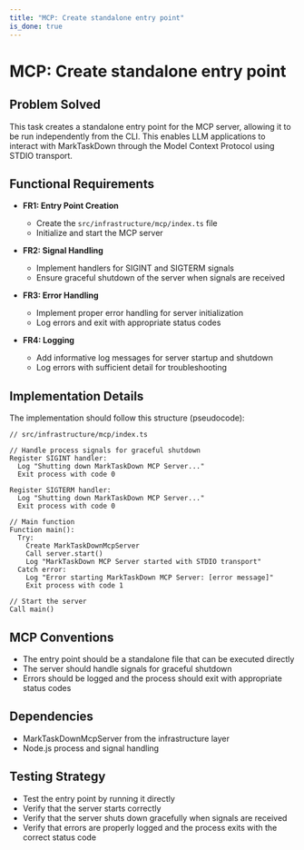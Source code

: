 ```yaml
---
title: "MCP: Create standalone entry point"
is_done: true
---
```


# MCP: Create standalone entry point

## Problem Solved

This task creates a standalone entry point for the MCP server, allowing it to be run independently from the CLI. This enables LLM applications to interact with MarkTaskDown through the Model Context Protocol using STDIO transport.

## Functional Requirements

- **FR1: Entry Point Creation**

  - Create the `src/infrastructure/mcp/index.ts` file
  - Initialize and start the MCP server

- **FR2: Signal Handling**

  - Implement handlers for SIGINT and SIGTERM signals
  - Ensure graceful shutdown of the server when signals are received

- **FR3: Error Handling**

  - Implement proper error handling for server initialization
  - Log errors and exit with appropriate status codes

- **FR4: Logging**
  - Add informative log messages for server startup and shutdown
  - Log errors with sufficient detail for troubleshooting

## Implementation Details

The implementation should follow this structure (pseudocode):

```
// src/infrastructure/mcp/index.ts

// Handle process signals for graceful shutdown
Register SIGINT handler:
  Log "Shutting down MarkTaskDown MCP Server..."
  Exit process with code 0

Register SIGTERM handler:
  Log "Shutting down MarkTaskDown MCP Server..."
  Exit process with code 0

// Main function
Function main():
  Try:
    Create MarkTaskDownMcpServer
    Call server.start()
    Log "MarkTaskDown MCP Server started with STDIO transport"
  Catch error:
    Log "Error starting MarkTaskDown MCP Server: [error message]"
    Exit process with code 1

// Start the server
Call main()
```

## MCP Conventions

- The entry point should be a standalone file that can be executed directly
- The server should handle signals for graceful shutdown
- Errors should be logged and the process should exit with appropriate status codes

## Dependencies

- MarkTaskDownMcpServer from the infrastructure layer
- Node.js process and signal handling

## Testing Strategy

- Test the entry point by running it directly
- Verify that the server starts correctly
- Verify that the server shuts down gracefully when signals are received
- Verify that errors are properly logged and the process exits with the correct status code
